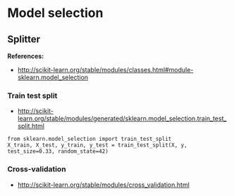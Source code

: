 # Model selection



## Splitter

**References:**
- http://scikit-learn.org/stable/modules/classes.html#module-sklearn.model_selection

### Train test split

- http://scikit-learn.org/stable/modules/generated/sklearn.model_selection.train_test_split.html

~~~~
from sklearn.model_selection import train_test_split
X_train, X_test, y_train, y_test = train_test_split(X, y, test_size=0.33, random_state=42)
~~~~


### Cross-validation

- http://scikit-learn.org/stable/modules/cross_validation.html
